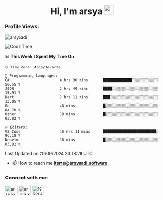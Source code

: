 <h1 align="center">Hi, I'm arsya 
  <img src="https://media.giphy.com/media/hvRJCLFzcasrR4ia7z/giphy.gif" width="30px"/>
</h1>

<p align="left"> <h3>Profile Views:</h3> <img src="https://komarev.com/ghpvc/?username=arsyaadi&label=Profile%20views&color=0e75b6&style=flat" alt="arsyaadi" /> </p>

<!--START_SECTION:waka-->
![Code Time](http://img.shields.io/badge/Code%20Time-3%2C243%20hrs%2049%20mins-blue)

📊 **This Week I Spent My Time On** 

```text
🕑︎ Time Zone: Asia/Jakarta

💬 Programming Languages: 
C#                       8 hrs 30 mins       █████████████░░░░░░░░░░░░   50.55 % 
JSON                     2 hrs 40 mins       ████░░░░░░░░░░░░░░░░░░░░░   15.91 % 
Dart                     2 hrs 11 mins       ███░░░░░░░░░░░░░░░░░░░░░░   13.05 % 
Go                       48 mins             █░░░░░░░░░░░░░░░░░░░░░░░░   04.78 % 
Other                    38 mins             █░░░░░░░░░░░░░░░░░░░░░░░░   03.82 % 

🔥 Editors: 
VS Code                  16 hrs 11 mins      ████████████████████████░   96.18 % 
Neovim                   38 mins             █░░░░░░░░░░░░░░░░░░░░░░░░   03.82 % 
```


 Last Updated on 20/09/2024 23:18:29 UTC
<!--END_SECTION:waka-->

- 📫 How to reach me **itsme@arsyaadi.software**


<h3 align="left">Connect with me:</h3>
<p align="left">
<a href="https://linkedin.com/in/arsyaadi" target="blank"><img align="center" src="https://raw.githubusercontent.com/rahuldkjain/github-profile-readme-generator/master/src/images/icons/Social/linked-in-alt.svg" alt="arsyaadi" height="30" width="40" /></a>
<a href="https://fb.com/arsya.xkz" target="blank"><img align="center" src="https://raw.githubusercontent.com/rahuldkjain/github-profile-readme-generator/master/src/images/icons/Social/facebook.svg" alt="arsya.xkz" height="30" width="40" /></a>
<a href="https://stackoverflow.com/users/19520749" target="blank"><img align="center" src="https://raw.githubusercontent.com/rahuldkjain/github-profile-readme-generator/master/src/images/icons/Social/stack-overflow.svg" alt="19520749" height="30" width="40" /></a>
</p>
